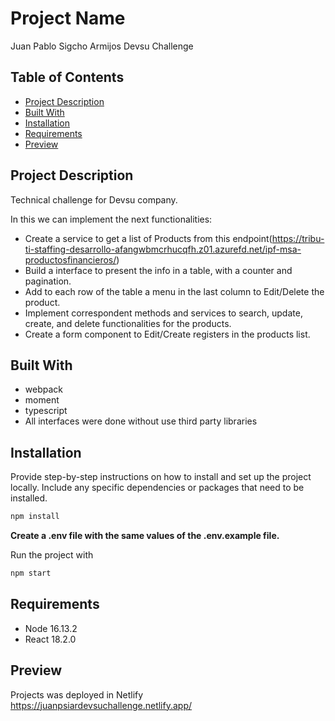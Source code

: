 # Project Name

Juan Pablo Sigcho Armijos Devsu Challenge

## Table of Contents

- [Project Description](#project-description)
- [Built With](#built-with)
- [Installation](#installation)
- [Requirements](#requirements)
- [Preview](#preview)

## Project Description

Technical challenge for Devsu company.

In this we can implement the next functionalities:

- Create a service to get a list of Products from this endpoint(https://tribu-ti-staffing-desarrollo-afangwbmcrhucqfh.z01.azurefd.net/ipf-msa-productosfinancieros/)
- Build a interface to present the info in a table, with a counter and pagination.
- Add to each row of the table a menu in the last column to Edit/Delete the product.
- Implement correspondent methods and services to search, update, create, and delete functionalities for the products.
- Create a form component to Edit/Create registers in the products list.

## Built With

- webpack
- moment
- typescript
- All interfaces were done without use third party libraries

## Installation

Provide step-by-step instructions on how to install and set up the project locally. Include any specific dependencies or packages that need to be installed.

```bash
npm install
```

**Create a .env file with the same values of the .env.example file.**

Run the project with

```bash
npm start
```

## Requirements

- Node 16.13.2
- React 18.2.0

## Preview

Projects was deployed in Netlify https://juanpsiardevsuchallenge.netlify.app/
